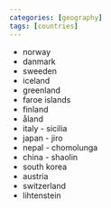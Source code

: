 ```yaml
---
categories: [geography]
tags: [countries]
---
```


* norway
* danmark
* sweeden
* iceland
* greenland
* faroe islands
* finland
* åland
* italy - sicilia
* japan - jiro
* nepal - chomolunga
* china - shaolin
* south korea
* austria
* switzerland
* lihtenstein
